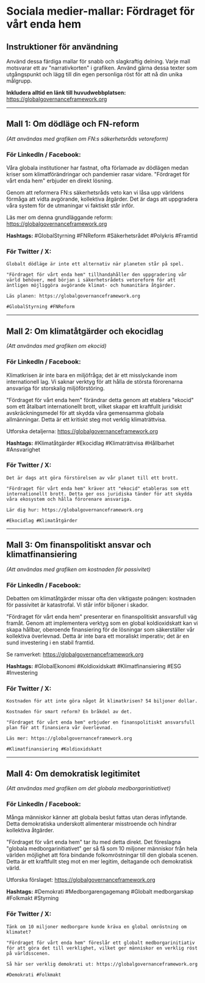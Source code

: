 # Sociala medier-mallar: Fördraget för vårt enda hem

## Instruktioner för användning

Använd dessa färdiga mallar för snabb och slagkraftig delning. Varje mall motsvarar ett av "narrativkorten" i grafiken. Använd gärna dessa texter som utgångspunkt och lägg till din egen personliga röst för att nå din unika målgrupp.

**Inkludera alltid en länk till huvudwebbplatsen:** https://globalgovernanceframework.org

---

## Mall 1: Om dödläge och FN-reform
*(Att användas med grafiken om FN:s säkerhetsråds vetoreform)*

### För LinkedIn / Facebook:

Våra globala institutioner har fastnat, ofta förlamade av dödlägen medan kriser som klimatförändringar och pandemier rasar vidare. "Fördraget för vårt enda hem" erbjuder en direkt lösning.

Genom att reformera FN:s säkerhetsråds veto kan vi låsa upp världens förmåga att vidta avgörande, kollektiva åtgärder. Det är dags att uppgradera våra system för de utmaningar vi faktiskt står inför.

Läs mer om denna grundläggande reform: https://globalgovernanceframework.org

**Hashtags:** #GlobalStyrning #FNReform #Säkerhetsrådet #Polykris #Framtid

### För Twitter / X:

```
Globalt dödläge är inte ett alternativ när planeten står på spel.

"Fördraget för vårt enda hem" tillhandahåller den uppgradering vår värld behöver, med början i säkerhetsrådets vetoreform för att äntligen möjliggöra avgörande klimat- och humanitära åtgärder.

Läs planen: https://globalgovernanceframework.org

#GlobalStyrning #FNReform
```

---

## Mall 2: Om klimatåtgärder och ekocidlag
*(Att användas med grafiken om ekocid)*

### För LinkedIn / Facebook:

Klimatkrisen är inte bara en miljöfråga; det är ett misslyckande inom internationell lag. Vi saknar verktyg för att hålla de största förorenarna ansvariga för storskalig miljöförstöring.

"Fördraget för vårt enda hem" förändrar detta genom att etablera "ekocid" som ett åtalbart internationellt brott, vilket skapar ett kraftfullt juridiskt avskräckningsmedel för att skydda våra gemensamma globala allmänningar. Detta är ett kritiskt steg mot verklig klimaträttvisa.

Utforska detaljerna: https://globalgovernanceframework.org

**Hashtags:** #Klimatåtgärder #Ekocidlag #Klimaträttvisa #Hållbarhet #Ansvarighet

### För Twitter / X:

```
Det är dags att göra förstörelsen av vår planet till ett brott.

"Fördraget för vårt enda hem" kräver att "ekocid" etableras som ett internationellt brott. Detta ger oss juridiska tänder för att skydda våra ekosystem och hålla förorenare ansvariga.

Lär dig hur: https://globalgovernanceframework.org

#Ekocidlag #Klimatåtgärder
```

---

## Mall 3: Om finanspolitiskt ansvar och klimatfinansiering
*(Att användas med grafiken om kostnaden för passivitet)*

### För LinkedIn / Facebook:

Debatten om klimatåtgärder missar ofta den viktigaste poängen: kostnaden för passivitet är katastrofal. Vi står inför biljoner i skador.

"Fördraget för vårt enda hem" presenterar en finanspolitiskt ansvarsfull väg framåt. Genom att implementera verktyg som en global koldioxidskatt kan vi skapa hållbar, oberoende finansiering för de lösningar som säkerställer vår kollektiva överlevnad. Detta är inte bara ett moraliskt imperativ; det är en sund investering i en stabil framtid.

Se ramverket: https://globalgovernanceframework.org

**Hashtags:** #GlobalEkonomi #Koldioxidskatt #Klimatfinansiering #ESG #Investering

### För Twitter / X:

```
Kostnaden för att inte göra något åt klimatkrisen? 54 biljoner dollar.

Kostnaden för smart reform? En bråkdel av det.

"Fördraget för vårt enda hem" erbjuder en finanspolitiskt ansvarsfull plan för att finansiera vår överlevnad.

Läs mer: https://globalgovernanceframework.org

#Klimatfinansiering #Koldioxidskatt
```

---

## Mall 4: Om demokratisk legitimitet
*(Att användas med grafiken om det globala medborgarinitiativet)*

### För LinkedIn / Facebook:

Många människor känner att globala beslut fattas utan deras inflytande. Detta demokratiska underskott alimenterar misstroende och hindrar kollektiva åtgärder.

"Fördraget för vårt enda hem" tar itu med detta direkt. Det föreslagna "globala medborgarinitiativet" ger så få som 10 miljoner människor från hela världen möjlighet att föra bindande folkomröstningar till den globala scenen. Detta är ett kraftfullt steg mot en mer legitim, deltagande och demokratisk värld.

Utforska förslaget: https://globalgovernanceframework.org

**Hashtags:** #Demokrati #Medborgarengagemang #Globalt medborgarskap #Folkmakt #Styrning

### För Twitter / X:

```
Tänk om 10 miljoner medborgare kunde kräva en global omröstning om klimatet?

"Fördraget för vårt enda hem" föreslår ett globalt medborgarinitiativ för att göra det till verklighet, vilket ger människor en verklig röst på världsscenen.

Så här ser verklig demokrati ut: https://globalgovernanceframework.org

#Demokrati #Folkmakt
```

